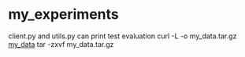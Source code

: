 # my_experiments
client.py and utils.py can print test evaluation
curl -L -o my_data.tar.gz [my_data](https://www.dropbox.com/s/xruchsrxqlty8sb/my_data.tar.gz?dl=0s://github.com/Alhonainy21/my_data.git)
tar -zxvf my_data.tar.gz
